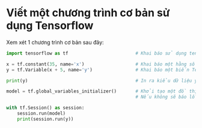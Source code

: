 Viết một chương trình cơ bản sử dụng Tensorflow
===============================================

Xem xét 1 chương trình cơ bản sau đây:

```python
import tensorflow as tf                         # Khai báo sử dụng tensorflow

x = tf.constant(35, name='x')                   # Khai báo một hằng số
y = tf.Variable(x + 5, name='y')                # Khai báo một biến Tensor

print(y)                                        # In ra kiểu dữ liệu y, cụ thể: Tensor("y/read:0", shape=(), dtype=int32)

model = tf.global_variables_initializer()       # Khởi tạo một đồ thị phụ thuộc giữa các biến, y phụ thuộc vào x
                                                # Nếu không sẽ báo lỗi, biến phụ thuộc y chưa được khởi tạo

with tf.Session() as session:
    session.run(model)
    print(session.run(y))
```
